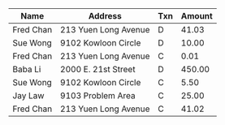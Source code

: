 |Name|Address|Txn|Amount|
|--  |--     |-- |--    |
|Fred Chan|213 Yuen Long Avenue|D|41.03|
|Sue Wong|9102 Kowloon Circle|D|10.00|
|Fred Chan|213 Yuen Long Avenue|C|0.01|
|Baba Li|2000 E. 21st Street|D|450.00|
|Sue Wong|9102 Kowloon Circle|C|5.50|
|Jay Law|9103 Problem Area|C|25.00|
|Fred Chan|213 Yuen Long Avenue|C|41.02|
